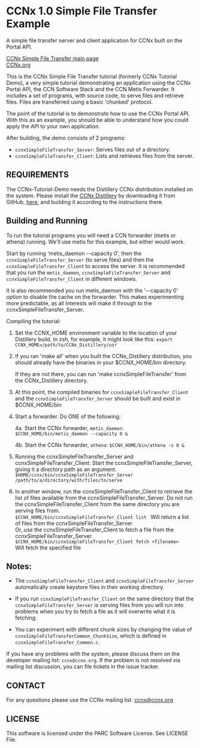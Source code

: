 CCNx 1.0 Simple File Transfer Example
=================

A simple file transfer server and client application for CCNx built on the Portal API. 

[CCNx Simple File Transfer main page](https://github.com/PARC/ccnxSimpleFileTransfer)   
[CCNx.org](https://www.ccnx.org/)


This is the CCNx Simple File Transfer tutorial (formerly CCNx Tutorial Demo), a very simple tutorial demonstrating
an application using the CCNx Portal API, the CCN Software Stack and the CCN Metis Forwarder.  It includes a set 
of programs, with source code, to serve files and retrieve files. Files are transferred using a basic 'chunked' protocol.

The point of the tutorial is to demonstrate how to use the CCNx Portal API.
With this as an example, you should be able to understand how you could apply the API to your own application.

After building, the demo consists of 2 programs:

* `ccnxSimpleFileTransfer_Server`: Serves files out of a directory.
* `ccnxSimpleFileTransfer_Client`: Lists and retrieves files from the server.

REQUIREMENTS
------------

The CCNx-Tutorial-Demo needs the Distillery CCNx distribution installed on the
system. Please install the [CCNx Distillery](  https://github.com/PARC/CCNx_Distillery) by downloading it from GitHub, [here]( https://github.com/PARC/CCNx_Distillery), and
building it according to the instructions there.


Building and Running
--------------------

To run the tutorial programs you will need a CCN forwarder (metis or athena) running.
We'll use metis for this example, but either would work.


Start by running 'metis_daemon --capacity 0', then the `ccnxSimpleFileTransfer_Server` (to serve files) 
and then the `ccnxSimpleFileTransfer_Client` to access the server.   It is recommended that you run 
the `metis_daemon`, `ccnxSimpleFileTransfer_Server` and `ccnxSimpleFileTransfer_Client` in different windows.

It is also recommended you run metis_daemon with the '--capacity 0' option to disable the cache
on the forwarder. This makes experimenting more predictable, as all Interests will make it
through to the ccnxSimpleFileTransfer_Server. 

Compiling the tutorial:

1. Set the CCNX_HOME environment variable to the location of your Distillery build. In zsh, for example,
it might look like this:
`export CCNX_HOME=/path/to/CCNx_Distillery/usr`
   
2. If you ran 'make all' when you built the CCNx_Distillery distribution, you should already have
   the binaries in your $CCNX_HOME/bin directory.

   If they are not there, you can run 'make ccnxSimpleFileTransfer' from the CCNx_Distillery directory.

3. At this point, the compiled binaries for `ccnxSimpleFileTransfer_Client` and the
`ccnxSimpleFileTransfer_Server` should be built and exist in $CCNX_HOME/bin

4. Start a forwarder. Do ONE of the following:

   4a. Start the CCNx forwarder, `metis_daemon`:  
       `$CCNX_HOME/bin/metis_daemon --capacity 0 &`

   4b. Start the CCNx forwarder, `athena`:
       `$CCNX_HOME/bin/athena -s 0 &`

5. Running the ccnxSimpleFileTransfer_Server and ccnxSimpleFileTransfer_Client:
  Start the ccnxSimpleFileTransfer_Server, giving it a directory path as an argument.  
  `$HOME/ccnx/bin/ccnxSimpleFileTransfer_Server /path/to/a/directory/with/files/to/serve`

6.  In another window, run the ccnxSimpleFileTransfer_Client to retrieve the list of files
  available from the ccnxSimpleFileTransfer_Server. Do not run the ccnxSimpleFileTransfer_Client from the
  same directory you are serving files from.  
  `$CCNX_HOME/bin/ccnxSimpleFileTransfer_Client list ` Will return a list of files from the ccnxSimpleFileTransfer_Server  
  Or, use the ccnxSimpleFileTransfer_Client to fetch a file from the ccnxSimpleFileTransfer_Server. 
  `$CCNX_HOME/bin/ccnxSimpleFileTransfer_Client fetch <filename>`    
  Will fetch the specified file

## Notes: ##

- The `ccnxSimpleFileTransfer_Client` and `ccnxSimpleFileTransfer_Server` automatically create keystore files in
  their working directory.

- If you run `ccnxSimpleFileTransfer_Client` on the same directory that the `ccnxSimpleFileTransfer_Server` is
  serving files from you will run into problems when you try to fetch a file as it will overwrite what it is fetching.

- You can experiment with different chunk sizes by changing the value of `ccnxSimpleFileTransferCommon_ChunkSize`, which is defined in `ccnxSimpleFileTransfer_Common.c`.


If you have any problems with the system, please discuss them on the developer 
mailing list:  `ccnx@ccnx.org`.  If the problem is not resolved via mailing list 
discussion, you can file tickets in the issue tracker.


CONTACT
-------

For any questions please use the CCNx mailing list.  ccnx@ccnx.org


LICENSE
-------

This software is licensed under the PARC Software License. See LICENSE File.


